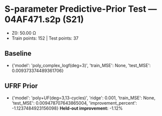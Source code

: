 # S-parameter Predictive-Prior Test — 04AF471.s2p (S21)
- Z0: 50.00 Ω
- Train points: 152  |  Test points: 37

## Baseline
- {'model': 'poly_complex_logf(deg=3)', 'train_MSE': None, 'test_MSE': 0.009373374489361706}

## UFRF Prior
- {'model': 'poly+UF(deg=3,13-cycles)', 'ridge': 0.001, 'train_MSE': None, 'test_MSE': 0.009478707643865004, 'improvement_percent': -1.1237484923156098}
**Held-out improvement:** -1.12%